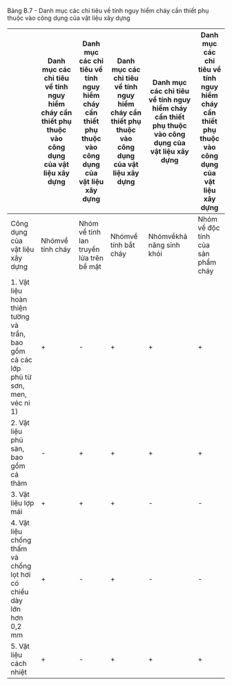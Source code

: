 Bảng B.7 - Danh mục các chỉ tiêu về tính nguy hiểm cháy cần thiết phụ thuộc vào công dụng của vật liệu xây dựng

|                                                                                     | Danh mục các chỉ tiêu về tính nguy hiểm cháy cần thiết phụ thuộc vào công dụng của vật liệu xây dựng   | Danh mục các chỉ tiêu về tính nguy hiểm cháy cần thiết phụ thuộc vào công dụng của vật liệu xây dựng   | Danh mục các chỉ tiêu về tính nguy hiểm cháy cần thiết phụ thuộc vào công dụng của vật liệu xây dựng   | Danh mục các chỉ tiêu về tính nguy hiểm cháy cần thiết phụ thuộc vào công dụng của vật liệu xây dựng   | Danh mục các chỉ tiêu về tính nguy hiểm cháy cần thiết phụ thuộc vào công dụng của vật liệu xây dựng   |
|-------------------------------------------------------------------------------------|--------------------------------------------------------------------------------------------------------|--------------------------------------------------------------------------------------------------------|--------------------------------------------------------------------------------------------------------|--------------------------------------------------------------------------------------------------------|--------------------------------------------------------------------------------------------------------|
| Công dụng của vật liệu xây dựng                                                     | Nhómvề tính cháy                                                                                       | Nhóm về tính lan truyền lửa trên bề mặt                                                                | Nhómvề tính bắt cháy                                                                                   | Nhómvềkhả năng sinh khói                                                                               | Nhóm về độc tính của sản phẩm cháy                                                                     |
| 1. Vật liệu hoàn thiện tường và trần, bao gồm cả các lớp phủ từ sơn, men, véc ni 1) | +                                                                                                      | -                                                                                                      | +                                                                                                      | +                                                                                                      | +                                                                                                      |
| 2. Vật liệu phủ sàn, bao gồm cả thảm                                                | -                                                                                                      | +                                                                                                      | +                                                                                                      | +                                                                                                      | +                                                                                                      |
| 3. Vật liệu lợp mái                                                                 | +                                                                                                      | +                                                                                                      | +                                                                                                      | -                                                                                                      | -                                                                                                      |
| 4. Vật liệu chống thấm và chống lọt hơi có chiều dày lớn hơn 0,2 mm                 | +                                                                                                      | -                                                                                                      | +                                                                                                      | -                                                                                                      | -                                                                                                      |
| 5. Vật liệu cách nhiệt                                                              | +                                                                                                      | -                                                                                                      | +                                                                                                      | +                                                                                                      | +                                                                                                      |